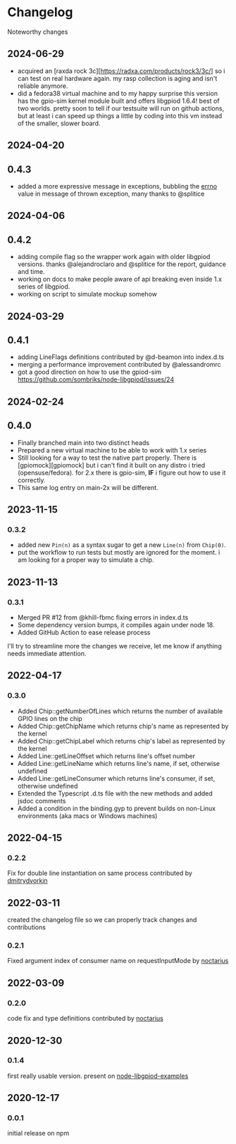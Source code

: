 # Changelog

Noteworthy changes

## 2024-06-29

- acquired an [raxda rock 3c][https://radxa.com/products/rock3/3c/] so i can
  test on real hardware again. my rasp collection is aging and isn't reliable
  anymore.
- did a fedora38 virtual machine and to my happy surprise this version has the
  gpio-sim kernel module built and offers libgpiod 1.6.4! best of two worlds.
  pretty soon to tell if our testsuite will run on github actions, but at least
  i can speed up things a little by coding into this vm instead of the smaller,
  slower board.

## 2024-04-20

## 0.4.3

- added a more expressive message in exceptions, bubbling the
  [errno](https://en.wikipedia.org/wiki/Errno.h) value in message of thrown
  exception, many thanks to @splitice

## 2024-04-06

## 0.4.2

- adding compile flag so the wrapper work again with older libgpiod versions.
  thanks @alejandroclaro and @splitice for the report, guidance and time.
- working on docs to make people aware of api breaking even inside 1.x series of
  libgpiod.
- working on script to simulate mockup somehow

## 2024-03-29

## 0.4.1

- adding LineFlags definitions contributed by @d-beamon into index.d.ts
- merging a performance improvement contributed by @alessandromrc
- got a good direction on how to use the gpiod-sim <https://github.com/sombriks/node-libgpiod/issues/24>

## 2024-02-24

## 0.4.0

- Finally branched main into two distinct heads
- Prepared a new virtual machine to be able to work with 1.x series
- Still looking for a way to test the native part properly. There is
  [gpiomock][gpiomock] but i can't find it built on any distro i tried
  (opensuse/fedora). for 2.x there is gpio-sim, **IF** i figure out how to use
  it correctly.
- This same log entry on main-2x will be different.

## 2023-11-15

### 0.3.2

- added new `Pin(n)` as a syntax sugar to get a new `Line(n)` from `Chip(0)`.
- put the workflow to run tests but mostly are ignored for the moment. i am
  looking for a proper way to simulate a chip.

## 2023-11-13

### 0.3.1

- Merged PR #12 from @khill-fbmc fixing errors in index.d.ts
- Some dependency version bumps, it compiles again under node 18.
- Added GitHub Action to ease release process

I'll try to streamline more the changes we receive, let me know if anything needs
immediate attention.

## 2022-04-17

### 0.3.0

- Added Chip::getNumberOfLines which returns the number of available GPIO lines
  on the chip
- Added Chip::getChipName which returns chip's name as represented by the kernel
- Added Chip::getChipLabel which returns chip's label as represented by the
  kernel
- Added Line::getLineOffset which returns line's offset number
- Added Line::getLineName which returns line's name, if set, otherwise undefined
- Added Line::getLineConsumer which returns line's consumer, if set, otherwise
  undefined
- Extended the Typescript .d.ts file with the new methods and added jsdoc
  comments
- Added a condition in the binding.gyp to prevent builds on non-Linux
  environments (aka macs or Windows machines)

## 2022-04-15

### 0.2.2

Fix for double line instantiation on same process contributed by [dmitrydvorkin](https://github.com/dmitrydvorkin)

## 2022-03-11

created the changelog file so we can properly track changes and contributions

### 0.2.1

Fixed argument index of consumer name on requestInputMode by [noctarius](https://github.com/noctarius)

## 2022-03-09

### 0.2.0

code fix and type definitions contributed by [noctarius](https://github.com/noctarius)

## 2020-12-30

### 0.1.4

first really usable version. present on [node-libgpiod-examples](https://github.com/sombriks/node-libgpiod-examples)

## 2020-12-17

### 0.0.1

initial release on npm
